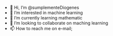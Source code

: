- 👋 Hi, I’m @sumplementeDiogenes
- 👀 I’m interested in machine learning
- 🌱 I’m currently learning mathematic
- 💞️ I’m looking to collaborate on maching learning
- 📫 How to reach me on e-mail;

<!---
sumplementeDiogenes/sumplementeDiogenes is a ✨ special ✨ repository because its `README.md` (this file) appears on your GitHub profile.
You can click the Preview link to take a look at your changes.
--->
